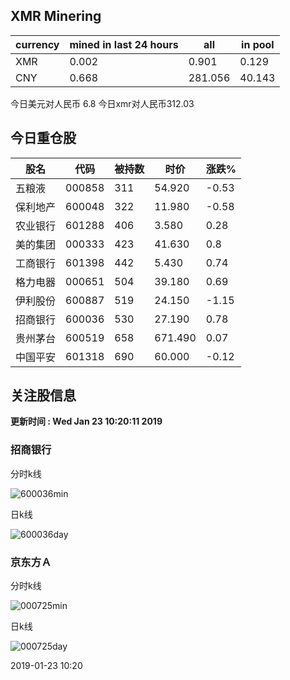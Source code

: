 ## XMR Minering

|currency|mined in last 24 hours|all|in pool|
|---|---|---|---|
|XMR|0.002|0.901|0.129|
|CNY|0.668|281.056|40.143|

今日美元对人民币 6.8	今日xmr对人民币312.03


## 今日重仓股 

|股名|代码|被持数|时价|涨跌%|
|---|---|---|---|---|
|五粮液|000858|311|54.920|-0.53|
|保利地产|600048|322|11.980|-0.58|
|农业银行|601288|406|3.580|0.28|
|美的集团|000333|423|41.630|0.8|
|工商银行|601398|442|5.430|0.74|
|格力电器|000651|504|39.180|0.69|
|伊利股份|600887|519|24.150|-1.15|
|招商银行|600036|530|27.190|0.78|
|贵州茅台|600519|658|671.490|0.07|
|中国平安|601318|690|60.000|-0.12|

## 关注股信息
**更新时间 : Wed Jan 23 10:20:11 2019**
### 招商银行 
分时k线

![600036min](http://image.sinajs.cn/newchart/min/n/sh600036.gif)

日k线

![600036day](http://image.sinajs.cn/newchart/daily/n/sh600036.gif)

### 京东方Ａ 
分时k线

![000725min](http://image.sinajs.cn/newchart/min/n/sz000725.gif)

日k线

![000725day](http://image.sinajs.cn/newchart/daily/n/sz000725.gif)

2019-01-23 10:20